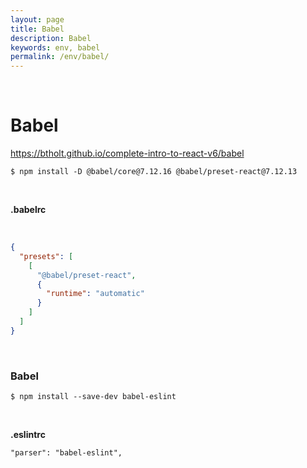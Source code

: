 ```yaml
---
layout: page
title: Babel
description: Babel
keywords: env, babel
permalink: /env/babel/
---
```


<br/>

# Babel

https://btholt.github.io/complete-intro-to-react-v6/babel

```
$ npm install -D @babel/core@7.12.16 @babel/preset-react@7.12.13
```

<br/>

**.babelrc**

<br/>

```json
{
  "presets": [
    [
      "@babel/preset-react",
      {
        "runtime": "automatic"
      }
    ]
  ]
}
```

<br/>

### Babel

    $ npm install --save-dev babel-eslint

<br/>

**.eslintrc**

```
"parser": "babel-eslint",
```
